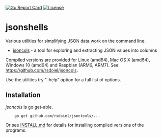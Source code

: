 [![Go Report Card](http://goreportcard.com/badge/rsdoiel/jsoncols)](http://goreportcard.com/report/rsdoiel/jsoncols)
[![License](https://img.shields.io/badge/License-BSD%203--Clause-blue.svg)](https://opensource.org/licenses/BSD-3-Clause)

# jsonshells

Various utilities for simplifying JSON data work on the command line. 

+ [jsoncols](jsoncols.html) - a tool for exploring and extracting JSON values into columns

Compiled versions are provided for Linux (amd64), Mac OS X (amd64),
Windows 10 (amd64) and Raspbian (ARM6, ARM7). See https://github.com/rsdoiel/jsoncols.

Use the utilities try "-help" option for a full list of options.


## Installation

_jsoncols_ is go get-able.

```
    go get github.com/rsdoiel/jsontools/...
```

Or see [INSTALL.md](install.html) for details for installing 
compiled versions of the programs.


